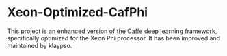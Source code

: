 # Xeon-Optimized-CafPhi
This project is an enhanced version of the Caffe deep learning framework, specifically optimized for the Xeon Phi processor. It has been improved and maintained by klaypso.